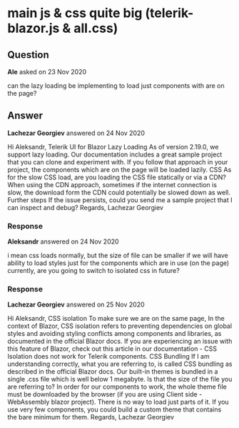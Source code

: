 # main js & css quite big (telerik-blazor.js & all.css)

## Question

**Ale** asked on 23 Nov 2020

can the lazy loading be implementing to load just components with are on the page?

## Answer

**Lachezar Georgiev** answered on 24 Nov 2020

Hi Aleksandr, Telerik UI for Blazor Lazy Loading As of version 2.19.0, we support lazy loading. Our documentation includes a great sample project that you can clone and experiment with. If you follow that approach in your project, the components which are on the page will be loaded lazily. CSS As for the slow CSS load, are you loading the CSS file statically or via a CDN? When using the CDN approach, sometimes if the internet connection is slow, the download form the CDN could potentially be slowed down as well. Further steps If the issue persists, could you send me a sample project that I can inspect and debug? Regards, Lachezar Georgiev

### Response

**Aleksandr** answered on 24 Nov 2020

i mean css loads normally, but the size of file can be smaller if we will have ability to load styles just for the components which are in use (on the page) currently, are you going to switch to isolated css in future?

### Response

**Lachezar Georgiev** answered on 25 Nov 2020

Hi Aleksandr, CSS isolation To make sure we are on the same page, In the context of Blazor, CSS isolation refers to preventing dependencies on global styles and avoiding styling conflicts among components and libraries, as documented in the official Blazor docs. If you are experiencing an issue with this feature of Blazor, check out this article in our documentation - CSS Isolation does not work for Telerik components. CSS Bundling If I am understanding correctly, what you are referring to, is called CSS bundling as described in the official Blazor docs. Our built-in themes is bundled in a single .css file which is well below 1 megabyte. Is that the size of the file you are referring to? In order for our components to work, the whole theme file must be downloaded by the browser (if you are using Client side - WebAssembly blazor project). There is no way to load just parts of it. If you use very few components, you could build a custom theme that contains the bare minimum for them. Regards, Lachezar Georgiev

